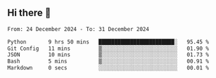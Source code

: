 ## Hi there 👋

<!--
**Bojupi/Bojupi** is a ✨ _special_ ✨ repository because its `README.md` (this file) appears on your GitHub profile.

Here are some ideas to get you started:

- 🔭 I’m currently working on ...
- 🌱 I’m currently learning ...
- 👯 I’m looking to collaborate on ...
- 🤔 I’m looking for help with ...
- 💬 Ask me about ...
- 📫 How to reach me: ...
- 😄 Pronouns: ...
- ⚡ Fun fact: ...
-->

<!--START_SECTION:waka-->

```txt
From: 24 December 2024 - To: 31 December 2024

Python       9 hrs 50 mins   ████████████████████████░   95.45 %
Git Config   11 mins         ▒░░░░░░░░░░░░░░░░░░░░░░░░   01.90 %
JSON         10 mins         ▒░░░░░░░░░░░░░░░░░░░░░░░░   01.73 %
Bash         5 mins          ▒░░░░░░░░░░░░░░░░░░░░░░░░   00.91 %
Markdown     0 secs          ░░░░░░░░░░░░░░░░░░░░░░░░░   00.01 %
```

<!--END_SECTION:waka-->
